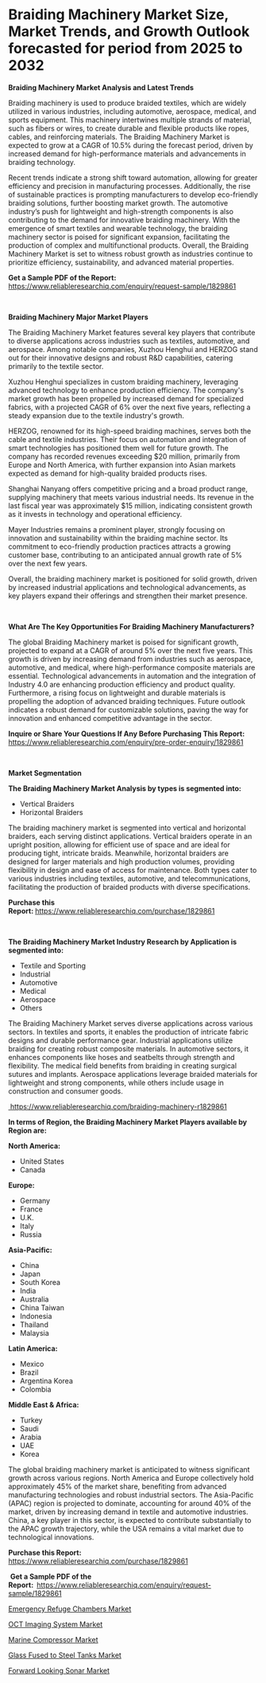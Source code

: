<p><h1>Braiding Machinery Market Size, Market Trends, and Growth Outlook forecasted for period from 2025 to 2032</h1></p><p><strong>Braiding Machinery Market Analysis and Latest Trends</strong></p>
<p><p>Braiding machinery is used to produce braided textiles, which are widely utilized in various industries, including automotive, aerospace, medical, and sports equipment. This machinery intertwines multiple strands of material, such as fibers or wires, to create durable and flexible products like ropes, cables, and reinforcing materials. The Braiding Machinery Market is expected to grow at a CAGR of 10.5% during the forecast period, driven by increased demand for high-performance materials and advancements in braiding technology. </p><p>Recent trends indicate a strong shift toward automation, allowing for greater efficiency and precision in manufacturing processes. Additionally, the rise of sustainable practices is prompting manufacturers to develop eco-friendly braiding solutions, further boosting market growth. The automotive industry’s push for lightweight and high-strength components is also contributing to the demand for innovative braiding machinery. With the emergence of smart textiles and wearable technology, the braiding machinery sector is poised for significant expansion, facilitating the production of complex and multifunctional products. Overall, the Braiding Machinery Market is set to witness robust growth as industries continue to prioritize efficiency, sustainability, and advanced material properties.</p></p>
<p><strong>Get a Sample PDF of the Report:&nbsp;</strong> <a href="https://www.reliableresearchiq.com/enquiry/request-sample/1829861?utm_campaign=103&utm_medium=2&utm_source=Github&utm_content=ia&utm_term=11042025&utm_id=braiding-machinery">https://www.reliableresearchiq.com/enquiry/request-sample/1829861</a></p>
<p>&nbsp;</p>
<p><strong>Braiding Machinery Major Market Players</strong></p>
<p><p>The Braiding Machinery Market features several key players that contribute to diverse applications across industries such as textiles, automotive, and aerospace. Among notable companies, Xuzhou Henghui and HERZOG stand out for their innovative designs and robust R&D capabilities, catering primarily to the textile sector.</p><p>Xuzhou Henghui specializes in custom braiding machinery, leveraging advanced technology to enhance production efficiency. The company's market growth has been propelled by increased demand for specialized fabrics, with a projected CAGR of 6% over the next five years, reflecting a steady expansion due to the textile industry's growth.</p><p>HERZOG, renowned for its high-speed braiding machines, serves both the cable and textile industries. Their focus on automation and integration of smart technologies has positioned them well for future growth. The company has recorded revenues exceeding $20 million, primarily from Europe and North America, with further expansion into Asian markets expected as demand for high-quality braided products rises.</p><p>Shanghai Nanyang offers competitive pricing and a broad product range, supplying machinery that meets various industrial needs. Its revenue in the last fiscal year was approximately $15 million, indicating consistent growth as it invests in technology and operational efficiency.</p><p>Mayer Industries remains a prominent player, strongly focusing on innovation and sustainability within the braiding machine sector. Its commitment to eco-friendly production practices attracts a growing customer base, contributing to an anticipated annual growth rate of 5% over the next few years.</p><p>Overall, the braiding machinery market is positioned for solid growth, driven by increased industrial applications and technological advancements, as key players expand their offerings and strengthen their market presence.</p></p>
<p>&nbsp;</p>
<p><strong>What Are The Key Opportunities For Braiding Machinery Manufacturers?</strong></p>
<p><p>The global Braiding Machinery market is poised for significant growth, projected to expand at a CAGR of around 5% over the next five years. This growth is driven by increasing demand from industries such as aerospace, automotive, and medical, where high-performance composite materials are essential. Technological advancements in automation and the integration of Industry 4.0 are enhancing production efficiency and product quality. Furthermore, a rising focus on lightweight and durable materials is propelling the adoption of advanced braiding techniques. Future outlook indicates a robust demand for customizable solutions, paving the way for innovation and enhanced competitive advantage in the sector.</p></p>
<p><strong>Inquire or Share Your Questions If Any Before Purchasing This Report:</strong> <a href="https://www.reliableresearchiq.com/enquiry/pre-order-enquiry/1829861?utm_campaign=103&utm_medium=2&utm_source=Github&utm_content=ia&utm_term=11042025&utm_id=braiding-machinery">https://www.reliableresearchiq.com/enquiry/pre-order-enquiry/1829861</a></p>
<p>&nbsp;</p>
<p><strong>Market Segmentation</strong></p>
<p><strong>The Braiding Machinery Market Analysis by types is segmented into:</strong></p>
<p><ul><li>Vertical Braiders</li><li>Horizontal Braiders</li></ul></p>
<p><p>The braiding machinery market is segmented into vertical and horizontal braiders, each serving distinct applications. Vertical braiders operate in an upright position, allowing for efficient use of space and are ideal for producing tight, intricate braids. Meanwhile, horizontal braiders are designed for larger materials and high production volumes, providing flexibility in design and ease of access for maintenance. Both types cater to various industries including textiles, automotive, and telecommunications, facilitating the production of braided products with diverse specifications.</p></p>
<p><strong>Purchase this Report:&nbsp;</strong><a href="https://www.reliableresearchiq.com/purchase/1829861?utm_campaign=103&utm_medium=2&utm_source=Github&utm_content=ia&utm_term=11042025&utm_id=braiding-machinery">https://www.reliableresearchiq.com/purchase/1829861</a></p>
<p>&nbsp;</p>
<p><strong>The Braiding Machinery Market Industry Research by Application is segmented into:</strong></p>
<p><ul><li>Textile and Sporting</li><li>Industrial</li><li>Automotive</li><li>Medical</li><li>Aerospace</li><li>Others</li></ul></p>
<p><p>The Braiding Machinery Market serves diverse applications across various sectors. In textiles and sports, it enables the production of intricate fabric designs and durable performance gear. Industrial applications utilize braiding for creating robust composite materials. In automotive sectors, it enhances components like hoses and seatbelts through strength and flexibility. The medical field benefits from braiding in creating surgical sutures and implants. Aerospace applications leverage braided materials for lightweight and strong components, while others include usage in construction and consumer goods.</p></p>
<p><a href="https://www.reliableresearchiq.com/braiding-machinery-r1829861?utm_campaign=103&utm_medium=2&utm_source=Github&utm_content=ia&utm_term=11042025&utm_id=braiding-machinery">&nbsp;https://www.reliableresearchiq.com/braiding-machinery-r1829861</a></p>
<p><strong>In terms of Region, the Braiding Machinery Market Players available by Region are:</strong></p>
<p>
    <p> <strong> North America: </strong>
        <ul>
            <li>United States</li>
            <li>Canada</li>
        </ul>
        </p> 
    <p> <strong> Europe: </strong>
        <ul>
            <li>Germany</li>
            <li>France</li>
            <li>U.K.</li>
            <li>Italy</li>
            <li>Russia</li>
        </ul>
        </p> 
    <p> <strong> Asia-Pacific: </strong>
        <ul>
            <li>China</li>
            <li>Japan</li>
            <li>South Korea</li>
            <li>India</li>
            <li>Australia</li>
            <li>China Taiwan</li>
            <li>Indonesia</li>
            <li>Thailand</li>
            <li>Malaysia</li>
        </ul>
        </p> 
    <p> <strong> Latin America: </strong>
        <ul>
            <li>Mexico</li>
            <li>Brazil</li>
            <li>Argentina Korea</li>
            <li>Colombia</li>
        </ul>
        </p> 
    <p> <strong> Middle East & Africa: </strong>
        <ul>
            <li>Turkey</li>
            <li>Saudi</li>
            <li>Arabia</li>
            <li>UAE</li>
            <li>Korea</li>
        </ul>
    </p>
    </p>
<p><p>The global braiding machinery market is anticipated to witness significant growth across various regions. North America and Europe collectively hold approximately 45% of the market share, benefiting from advanced manufacturing technologies and robust industrial sectors. The Asia-Pacific (APAC) region is projected to dominate, accounting for around 40% of the market, driven by increasing demand in textile and automotive industries. China, a key player in this sector, is expected to contribute substantially to the APAC growth trajectory, while the USA remains a vital market due to technological innovations.</p></p>
<p><strong>Purchase this Report: </strong><a href="https://www.reliableresearchiq.com/purchase/1829861?utm_campaign=103&utm_medium=2&utm_source=Github&utm_content=ia&utm_term=11042025&utm_id=braiding-machinery">https://www.reliableresearchiq.com/purchase/1829861</a></p>
<p>&nbsp;<strong>Get a Sample PDF of the Report:&nbsp;&nbsp;</strong><a href="https://www.reliableresearchiq.com/enquiry/request-sample/1829861?utm_campaign=103&utm_medium=2&utm_source=Github&utm_content=ia&utm_term=11042025&utm_id=braiding-machinery">https://www.reliableresearchiq.com/enquiry/request-sample/1829861</a></p>
<p><strong></strong></p>
<p><p><a href="https://github.com/kolffmaris58/Market-Research-Report-List-1/blob/main/emergency-refuge-chambers-market.md?utm_campaign=103&utm_medium=2&utm_source=Github&utm_content=ia&utm_term=11042025&utm_id=braiding-machinery">Emergency Refuge Chambers Market</a></p><p><a href="https://github.com/voigttyagi/Market-Research-Report-List-1/blob/main/oct-imaging-system-market.md?utm_campaign=103&utm_medium=2&utm_source=Github&utm_content=ia&utm_term=11042025&utm_id=braiding-machinery">OCT Imaging System Market</a></p><p><a href="https://github.com/daphnyvashdi/Market-Research-Report-List-1/blob/main/marine-compressor-market.md?utm_campaign=103&utm_medium=2&utm_source=Github&utm_content=ia&utm_term=11042025&utm_id=braiding-machinery">Marine Compressor Market</a></p><p><a href="https://github.com/sderolza/Market-Research-Report-List-1/blob/main/glass-fused-to-steel-tanks-market.md?utm_campaign=103&utm_medium=2&utm_source=Github&utm_content=ia&utm_term=11042025&utm_id=braiding-machinery">Glass Fused to Steel Tanks Market</a></p><p><a href="https://github.com/ijffseandy/Market-Research-Report-List-1/blob/main/forward-looking-sonar-market.md?utm_campaign=103&utm_medium=2&utm_source=Github&utm_content=ia&utm_term=11042025&utm_id=braiding-machinery">Forward Looking Sonar Market</a></p></p>